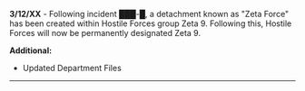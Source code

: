 **3/12/XX** - Following incident ███-█, a detachment known as "Zeta Force" has been created within Hostile Forces group Zeta 9. Following this, Hostile Forces will now be permanently designated Zeta 9.

**Additional:**  
- Updated Department Files

---